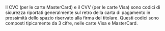 Il CVC (per le carte MasterCard) e il CVV (per le carte Visa) sono codici di sicurezza riportati generalmente sul retro della carta di pagamento in prossimità dello spazio riservato alla firma del titolare. Questi codici sono composti tipicamente da 3 cifre, nelle carte Visa e MasterCard.
